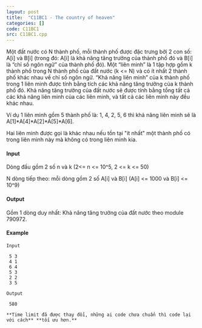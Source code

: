 ```yaml
---
layout: post
title:  "C11BC1 - The country of heaven"
categories: []
code: C11BC1
src: C11BC1.cpp
---
```



Một đất nước có N thành phố, mỗi thành phố được đặc trưng bởi 2 con số: A\[i\] và B\[i\] (trong đó: A\[i\] là khả năng tăng trưởng của thành phố đó và B\[i\] là “chỉ số ngôn ngữ” của thành phố đó). Một “liên minh” là 1 tập hợp gồm k thành phố trong N thành phố của đất nước (k <= N) và có ít nhất 2 thành phố khác nhau về chỉ số ngôn ngữ. “Khả năng liên minh” của k thành phố trong 1 liên minh được tính bằng tích các khả năng tăng trưởng của k thành phố đó. Khả năng tăng trưởng của đất nước sẽ được tính bằng tổng tất cả các khả năng liên minh của các liên minh, và tất cả các liên minh này đều khác nhau.

Ví dụ 1 liên minh gồm 5 thành phố là: 1, 4, 2, 5, 6 thì khả năng liên minh sẽ là A\[1\]\*A\[4\]\*A\[2\]\*A\[5\]\*A\[6\].

Hai liên minh được gọi là khác nhau nếu tồn tại "ít nhất" một thành phố có trong liên mình này mà không có trong liên minh kia.

#### Input

 Dòng đầu gồm 2 số n và k (2<= n <= 10^5, 2 <= k <= 50)

 N dòng tiếp theo: mỗi dòng gồm 2 số A\[i\] và B\[i\] (A\[i\] <= 1000 và B\[i\] <= 10^9)

#### Output

 Gồm 1 dòng duy nhất: Khả năng tăng trưởng của đất nước theo module 790972.

#### Example

```
Input 

 5 3 
 4 1 
 6 4 
 5 3 
 2 2 
 3 5

Output 

 580

**Time limit đã được thay đổi, những ai code chưa chuẩn thì code lại với cách** **tối ưu hơn.**
```

<!--more-->

